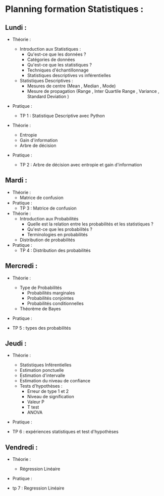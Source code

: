 # Planning formation Statistiques :

## **Lundi :**

- Théorie :
  - Introduction aux Statistiques :
    - Qu'est-ce que les données ?
    - Catégories de données 
    - Qu'est-ce que les statistiques ?
    - Techniques d'échantillonnage
    - Statistiques descriptives vs inférentielles
  - Statistiques Descriptives :
    - Mesures de centre (Mean , Median , Mode)
    - Mesure de propagation (Range , Inter Quartile Range , Variance , Standard Deviation )
- Pratique :
  - TP 1 : Statistique Descriptive avec Python 
  
- Théorie :

  - Entropie
  - Gain d'information
  - Arbre de décision 
- Pratique :
  - TP 2 : Arbre de décision avec entropie et gain d'information

## **Mardi :**
- Théorie :
  - Matrice de confusion 
- Pratique :
  - TP 3 : Matrice de confusion
- Théorie :
  - Introduction aux Probabilités 
    - Quelle est la relation entre les probabilités et les statistiques ?
    - Qu'est-ce que les probabilités ?
    - Terminologies en probabilités 
  - Distribution de probabilités 
- Pratique :
  - TP 4 : Distribution des probabilités
  
## **Mercredi :**  

- Théorie :

  - Type de Probabilités 
    - Probabilités marginales 
    - Probabilités conjointes
    - Probabilités conditionnelles
  - Théorème de Bayes
 - Pratique :
  - TP 5 : types des probabilités 

## **Jeudi :**   
- Théorie :

  - Statistiques Inférentielles 
  - Estimation ponctuelle
  - Estimation d'intervalle
  - Estimation du niveau de confiance
  - Tests d'hypothèses :
    - Erreur de type 1 et 2
    - Niveau de signification 
    - Valeur P
    - T test 
    - ANOVA
 - Pratique :
  - TP 6 : expériences statistiques et test d'hypothèses 
## **Vendredi :**   
- Théorie :  

  - Régression Linéaire 
  
-  Pratique :
  - tp 7 : Regression Linéaire 
